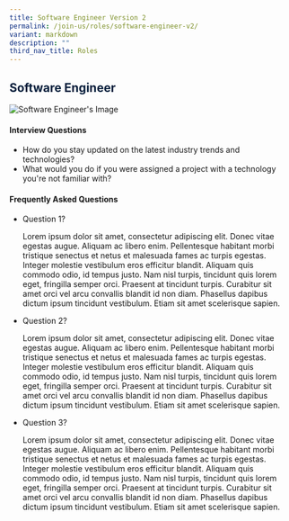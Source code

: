 ```yaml
---
title: Software Engineer Version 2
permalink: /join-us/roles/software-engineer-v2/
variant: markdown
description: ""
third_nav_title: Roles
---
```

<h2><span style="color:#081f3c">Software Engineer</span></h2>
<img src="https://i.pinimg.com/originals/fa/44/2d/fa442d3d5f5cc68bdcd516282c15e26d.jpg" alt="Software Engineer's Image">
<h4>Interview Questions</h4>
<ul>
	<li>How do you stay updated on the latest industry trends and technologies?</li>
	<li>What would you do if you were assigned a project with a technology you're not familiar with?</li>
</ul>
<h4>Frequently Asked Questions</h4>
<ul>
        <li>Question 1?</li>
				<p>Lorem ipsum dolor sit amet, consectetur adipiscing elit. Donec vitae egestas augue. Aliquam ac libero enim. Pellentesque habitant morbi tristique senectus et netus et malesuada fames ac turpis egestas. Integer molestie vestibulum eros efficitur blandit. Aliquam quis commodo odio, id tempus justo. Nam nisl turpis, tincidunt quis lorem eget, fringilla semper orci. Praesent at tincidunt turpis. Curabitur sit amet orci vel arcu convallis blandit id non diam. Phasellus dapibus dictum ipsum tincidunt vestibulum. Etiam sit amet scelerisque sapien.</p>
        <li>Question 2?</li>
				<p>Lorem ipsum dolor sit amet, consectetur adipiscing elit. Donec vitae egestas augue. Aliquam ac libero enim. Pellentesque habitant morbi tristique senectus et netus et malesuada fames ac turpis egestas. Integer molestie vestibulum eros efficitur blandit. Aliquam quis commodo odio, id tempus justo. Nam nisl turpis, tincidunt quis lorem eget, fringilla semper orci. Praesent at tincidunt turpis. Curabitur sit amet orci vel arcu convallis blandit id non diam. Phasellus dapibus dictum ipsum tincidunt vestibulum. Etiam sit amet scelerisque sapien.</p>
        <li>Question 3?</li>
				<p>Lorem ipsum dolor sit amet, consectetur adipiscing elit. Donec vitae egestas augue. Aliquam ac libero enim. Pellentesque habitant morbi tristique senectus et netus et malesuada fames ac turpis egestas. Integer molestie vestibulum eros efficitur blandit. Aliquam quis commodo odio, id tempus justo. Nam nisl turpis, tincidunt quis lorem eget, fringilla semper orci. Praesent at tincidunt turpis. Curabitur sit amet orci vel arcu convallis blandit id non diam. Phasellus dapibus dictum ipsum tincidunt vestibulum. Etiam sit amet scelerisque sapien.</p>
      </ul>